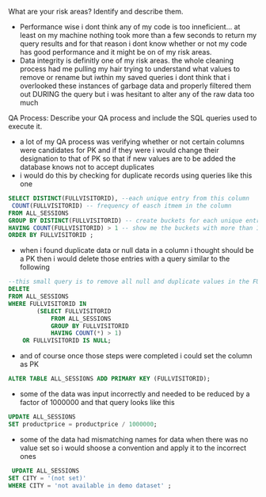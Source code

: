 What are your risk areas? Identify and describe them.

-   Performance wise i dont think any of my code is too inneficient... at least on my machine nothing took more than a few seconds to return my query results and for that reason i dont know whether or not my code has good performance and it might be on of my risk areas.
-   Data integrity is definitly one of my risk areas. the whole cleaning process had me pulling my hair trying to understand what values to remove or rename but iwthin my saved queries i dont think that i overlooked these instances of garbage data and properly filtered them out DURING the query but i was hesitant to alter any of the raw data too much


QA Process:
Describe your QA process and include the SQL queries used to execute it.

-   a lot of my QA process was verifying whether or not certain columns were candidates for PK and if they were i would change their designation to that of PK so that if new values are to be added the database knows not to accept duplicates
- i would do this by checking for duplicate records using queries like this one
```sql 
SELECT DISTINCT(FULLVISITORID), --each unique entry from this column
 COUNT(FULLVISITORID) -- frequency of easch itmem in the column
FROM ALL_SESSIONS
GROUP BY DISTINCT(FULLVISITORID) -- create buckets for each unique entry
HAVING COUNT(FULLVISITORID) > 1 -- show me the buckets with more than 1 entry
ORDER BY FULLVISITORID ;
```
- when i found duplicate data or null data in a column i thought should be a PK then i would delete those entries with a query similar to the following
```sql
--this small query is to remove all null and duplicate values in the FULLVISITORID column so that i can make it a PK
DELETE
FROM ALL_SESSIONS
WHERE FULLVISITORID IN
		(SELECT FULLVISITORID
			FROM ALL_SESSIONS
			GROUP BY FULLVISITORID
			HAVING COUNT(*) > 1)
	OR FULLVISITORID IS NULL;
```
-   and of course once those steps were completed i could set the column as PK
```sql
ALTER TABLE ALL_SESSIONS ADD PRIMARY KEY (FULLVISITORID);
```
-   some of the data was input incorrectly and needed to be reduced by a factor of 1000000 and that query looks like this
```sql
UPDATE ALL_SESSIONS
SET productprice = productprice / 1000000;
```
-   some of the data had mismatching names for data when there was no value set so i would shoose a convention and apply it to the incorrect ones
```sql
 UPDATE ALL_SESSIONS
SET CITY = '(not set)'
WHERE CITY = 'not available in demo dataset' ;
```